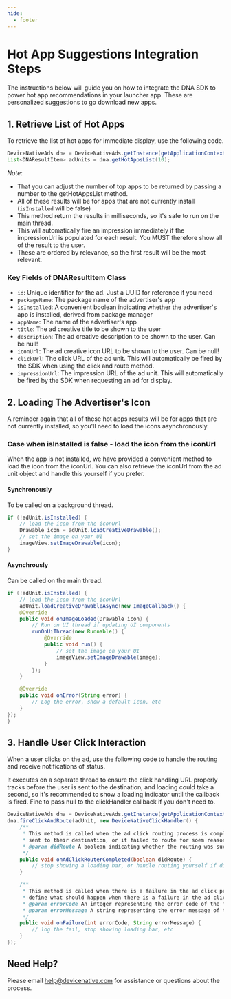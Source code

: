 ```yaml
---
hide:
  - footer
---
```

# Hot App Suggestions Integration Steps

The instructions below will guide you on how to integrate the DNA SDK to power hot app recommendations in your launcher app. These are personalized suggestions to go download new apps.

## 1. Retrieve List of Hot Apps

To retrieve the list of hot apps for immediate display, use the following code. 

```java
DeviceNativeAds dna = DeviceNativeAds.getInstance(getApplicationContext());
List<DNAResultItem> adUnits = dna.getHotAppsList(10);
```

*Note*:

- That you can adjust the number of top apps to be returned by passing a number to the getHotAppsList method.
- All of these results will be for apps that are not currently install (`isInstalled` will be false)
- This method return the results in milliseconds, so it's safe to run on the main thread. 
- This will automatically fire an impression immediately if the impressionUrl is populated for each result. You MUST therefore show all of the result to the user.
- These are ordered by relevance, so the first result will be the most relevant.

### Key Fields of DNAResultItem Class

- `id`: Unique identifier for the ad. Just a UUID for reference if you need
- `packageName`: The package name of the advertiser's app
- `isInstalled`: A convenient boolean indicating whether the advertiser's app is installed, derived from package manager
- `appName`: The name of the advertiser's app
- `title`: The ad creative title to be shown to the user
- `description`: The ad creative description to be shown to the user. Can be null!
- `iconUrl`: The ad creative icon URL to be shown to the user. Can be null!
- `clickUrl`: The click URL of the ad unit. This will automatically be fired by the SDK when using the click and route method.
- `impressionUrl`: The impression URL of the ad unit. This will automatically be fired by the SDK when requesting an ad for display.

## 2. Loading The Advertiser's Icon

A reminder again that all of these hot apps results will be for apps that are not currently installed, so you'll need to load the icons asynchronously.

### Case when isInstalled is false - load the icon from the iconUrl

When the app is not installed, we have provided a convenient method to load the icon from the iconUrl. You can also retrieve the iconUrl from the ad unit object and handle this yourself if you prefer.

#### Synchronously

To be called on a background thread.

```java
if (!adUnit.isInstalled) {
    // load the icon from the iconUrl
    Drawable icon = adUnit.loadCreativeDrawable();
    // set the image on your UI
    imageView.setImageDrawable(icon);
}
```

#### Asynchrously

Can be called on the main thread.

```java
if (!adUnit.isInstalled) {
    // load the icon from the iconUrl
    adUnit.loadCreativeDrawableAsync(new ImageCallback() {
    @Override
    public void onImageLoaded(Drawable icon) {
        // Run on UI thread if updating UI components
        runOnUiThread(new Runnable() {
            @Override
            public void run() {
                // set the image on your UI
                imageView.setImageDrawable(image);
            }
        });
    }

    @Override
    public void onError(String error) {
        // Log the error, show a default icon, etc
    }
});
}
```

## 3. Handle User Click Interaction

When a user clicks on the ad, use the following code to handle the routing and receive notifications of status.

It executes on a separate thread to ensure the click handling URL properly tracks before the user is sent to the destination, and loading could take a second, so it's recommended to show a loading indicator until the callback is fired. Fine to pass null to the clickHandler callback if you don't need to.

```java
DeviceNativeAds dna = DeviceNativeAds.getInstance(getApplicationContext());
dna.fireClickAndRoute(adUnit, new DeviceNativeClickHandler() {
    /**
     * This method is called when the ad click routing process is completed, which means the user was
     * sent to their destination, or it failed to route for soem reason.
     * @param didRoute A boolean indicating whether the routing was successful.
     */
    public void onAdClickRouterCompleted(boolean didRoute) {
        // stop showing a loading bar, or handle routing yourself if didRoute is false
    }

    /**
     * This method is called when there is a failure in the ad click process. Implement this method to
     * define what should happen when there is a failure in the ad click process.
     * @param errorCode An integer representing the error code of the failure.
     * @param errorMessage A string representing the error message of the failure.
     */
    public void onFailure(int errorCode, String errorMessage) {
        // log the fail, stop showing loading bar, etc
    }
});
```

## Need Help?

Please email [help@devicenative.com](help@devicenative.com) for assistance or questions about the process.
